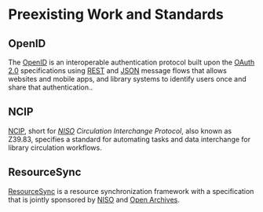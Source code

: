 # Preexisting Work and Standards

## OpenID
The [OpenID][OID] is an interoperable authentication protocol built
upon the [OAuth 2.0](https://oauth.net/2/) specifications using 
[REST][REST] and [JSON][JSON] message flows that allows websites and
mobile apps, and library systems to identify users once and 
share that authentication..

## NCIP 
[NCIP][NCIP], short for *[NISO][NISO] Circulation Interchange
Protocol*, also known as Z39.83, specifies a standard for 
automating tasks and data interchange for library circulation 
workflows.

## ResourceSync
[ResourceSync][RS] is a resource synchronization framework with a 
specification that is jointly sponsored by [NISO][NISO] 
and [Open Archives](http://www.openarchives.org/). 


[JSON]: https://json.org/
[NCIP]: http://www.ncip.info/
[NISO]: http://www.niso.org/
[OID]: https://openid.net/
[REST]: https://restfulapi.net/
[RS]: http://www.openarchives.org/rs/toc
